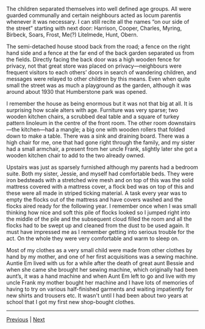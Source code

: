 The children separated themselves into well defined age groups. All were guarded communally and certain neighbours acted as locum parentis whenever it was necessary. I can still recite all the names “on our side of the street” starting with next door: Harrison, Cooper, Charles, Myring, Birbeck, Soars, Frost, Me(?) Litelmede, Hunt, Obern.

The semi-detached house stood back from the road; a fence on the right hand side and a fence at the far end of the back garden separated us from the fields. Directly facing the back door was a high wooden fence for privacy, not that great store was placed on privacy—neighbours were frequent visitors to each others’ doors in search of wandering children, and messages were relayed to other children by this means. Even when quite small the street was as much a playground as the garden, although it was around about 1930 that Humberstone park was opened.

I remember the house as being enormous but it was not that big at all. It is surprising how scale alters with age. Furniture was very sparse; two wooden kitchen chairs, a scrubbed deal table and a square of turkey pattern linoleum in the centre of the front room. The other room downstairs—the kitchen—had a mangle; a big one with wooden rollers that folded down to make a table. There was a sink and draining board. There was a high chair for me, one that had gone right through the family, and my sister had a small armchair, a present from her uncle Frank, slightly later she got a wooden kitchen chair to add to the two already owned.

Upstairs was just as sparsely furnished although my parents had a bedroom suite. Both my sister, Jessie, and myself had comfortable beds. They were iron bedsteads with a stretched wire mesh and on top of this was the solid mattress covered with a mattress cover, a flock bed was on top of this and these were all made in striped ticking material. A task every year was to empty the flocks out of the mattress and have covers washed and the flocks aired ready for the following year. I remember once when I was small thinking how nice and soft this pile of flocks looked so I jumped right into the middle of the pile and the subsequent cloud filled the room and all the flocks had to be swept up and cleaned from the dust to be used again. It must have impressed me as I remember getting into serious trouble for the act. On the whole they were very comfortable and warm to sleep on.

Most of my clothes as a very small child were made from other clothes by hand by my mother, and one of her first acquisitions was a sewing machine. Auntie Em lived with us for a while after the death of great aunt Bessie and when she came she brought her sewing machine, which originally had been aunt’s, it was a hand machine and when Aunt Em left to go and live with my uncle Frank my mother bought her machine and I have lots of memories of having to try on various half-finished garments and waiting impatiently for new shirts and trousers etc. It wasn't until I had been about two years at school that I got my first new shop-bought clothes.

---

<a href="./WAE-08.html">Previous</a> | <a href="./WAE-10.html">Next</a>
